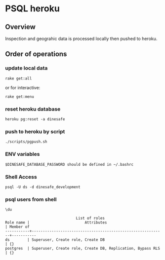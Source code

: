 # PSQL heroku

## Overview

Inspection and geograhic data is processed locally then pushed to heroku.

## Order of operations

### update local data

    rake get:all 

or for interactive:

    rake get:menu

### reset heroku database

    heroku pg:reset -a dinesafe

### push to heroku by script

    ./scripts/pgpush.sh

### ENV variables

    $DINESAFE_DATABASE_PASSWORD should be defined in ~/.bashrc

### Shell Access

    psql -U ds -d dinesafe_development

### psql users from shell

    \du

<!-- language: lang-none -->

                                    List of roles
    Role name |                         Attributes                         | Member of 
    -----------+------------------------------------------------------------+-----------
    ds        | Superuser, Create role, Create DB                          | {}
    postgres  | Superuser, Create role, Create DB, Replication, Bypass RLS | {}
